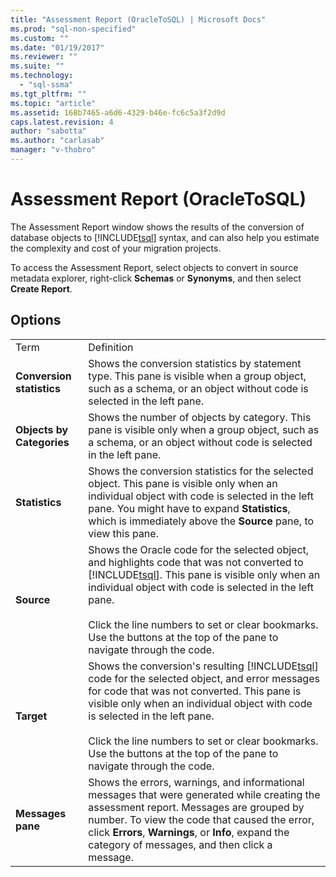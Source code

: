 ```yaml
---
title: "Assessment Report (OracleToSQL) | Microsoft Docs"
ms.prod: "sql-non-specified"
ms.custom: ""
ms.date: "01/19/2017"
ms.reviewer: ""
ms.suite: ""
ms.technology: 
  - "sql-ssma"
ms.tgt_pltfrm: ""
ms.topic: "article"
ms.assetid: 168b7465-a6d6-4329-b46e-fc6c5a3f2d9d
caps.latest.revision: 4
author: "sabotta"
ms.author: "carlasab"
manager: "v-thobro"
---
```

# Assessment Report (OracleToSQL)
The Assessment Report window shows the results of the conversion of database objects to [!INCLUDE[tsql](../../includes/tsql_md.md)] syntax, and can also help you estimate the complexity and cost of your migration projects.  
  
To access the Assessment Report, select objects to convert in source metadata explorer, right-click **Schemas** or **Synonyms**, and then select **Create Report**.  
  
## Options  
  
|||  
|-|-|  
|Term|Definition|  
|**Conversion statistics**|Shows the conversion statistics by statement type. This pane is visible when a group object, such as a schema, or an object without code is selected in the left pane.|  
|**Objects by Categories**|Shows the number of objects by category. This pane is visible only when a group object, such as a schema, or an object without code is selected in the left pane.|  
|**Statistics**|Shows the conversion statistics for the selected object. This pane is visible only when an individual object with code is selected in the left pane. You might have to expand **Statistics**, which is immediately above the **Source** pane, to view this pane.|  
|**Source**|Shows the Oracle code for the selected object, and highlights code that was not converted to [!INCLUDE[tsql](../../includes/tsql_md.md)]. This pane is visible only when an individual object with code is selected in the left pane.<br /><br />Click the line numbers to set or clear bookmarks. Use the buttons at the top of the pane to navigate through the code.|  
|**Target**|Shows the conversion's resulting [!INCLUDE[tsql](../../includes/tsql_md.md)] code for the selected object, and error messages for code that was not converted. This pane is visible only when an individual object with code is selected in the left pane.<br /><br />Click the line numbers to set or clear bookmarks. Use the buttons at the top of the pane to navigate through the code.|  
|**Messages pane**|Shows the errors, warnings, and informational messages that were generated while creating the assessment report. Messages are grouped by number. To view the code that caused the error, click **Errors**, **Warnings**, or **Info**, expand the category of messages, and then click a message.|  
  
